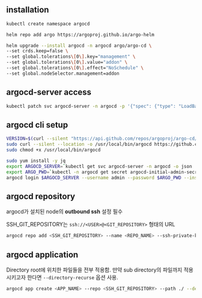 ## installation

```bash
kubectl create namespace argocd

helm repo add argo https://argoproj.github.io/argo-helm

helm upgrade --install argocd -n argocd argo/argo-cd \
--set crds.keep=false \
--set global.tolerations\[0\].key="management" \
--set global.tolerations\[0\].value="addon" \
--set global.tolerations\[0\].effect="NoSchedule" \
--set global.nodeSelector.management=addon
```


## argocd-server access

```bash
kubectl patch svc argocd-server -n argocd -p '{"spec": {"type": "LoadBalancer"}}'
```


## argocd cli setup

```bash
VERSION=$(curl --silent "https://api.github.com/repos/argoproj/argo-cd/releases/latest" | grep '"tag_name"' | sed -E 's/.*"([^"]+)".*/\1/')
sudo curl --silent --location -o /usr/local/bin/argocd https://github.com/argoproj/argo-cd/releases/download/$VERSION/argocd-linux-amd64
sudo chmod +x /usr/local/bin/argocd

sudo yum install -y jq
export ARGOCD_SERVER=`kubectl get svc argocd-server -n argocd -o json | jq --raw-output .status.loadBalancer.ingress[0].hostname`
export ARGO_PWD=`kubectl -n argocd get secret argocd-initial-admin-secret -o jsonpath="{.data.password}" | base64 -d`
argocd login $ARGOCD_SERVER --username admin --password $ARGO_PWD --insecure
```


## argocd repository

argocd가 설치된 node의 **outbound ssh** 설정 필수

SSH_GIT_REPOSITORY는 `ssh://<USER>@<GIT_REPOSITORY>` 형태의 URL

```bash
argocd repo add <SSH_GIT_REPOSITORY> --name <REPO_NAME> --ssh-private-key-path <SSH_KEY_PATH>
```


## argocd application

Directory root에 위치한 파일들을 전부 적용함. 만약 sub directory의 파일까지 적용시키고자 한다면 `--directory-recurse` 옵션 사용.

```bash
argocd app create <APP_NAME> --repo <SSH_GIT_REPOSITORY> --path ./ --dest-server https://kubernetes.default.svc --dest-namespace <NAMESPACE> --sync-policy automated --self-heal --auto-prune
```